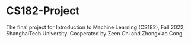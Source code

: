 # CS182-Project
The final project for Introduction to Machine Learning (CS182), Fall 2022, ShanghaiTech University. Cooperated by Zeen Chi and Zhongxiao Cong
